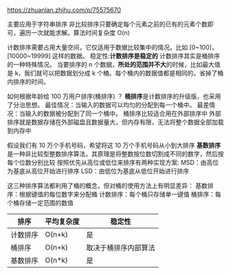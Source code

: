 https://zhuanlan.zhihu.com/p/75575670

主要应用于字符串排序
非比较排序只要确定每个元素之前的已有的元素个数即可，遍历一次就能求解。算法时间复杂度 O(n)

计数排序需要占用大量空间，它仅适用于数据比较集中的情况。比如 [0~100]，[10000~19999] 这样的数据。
稳定性:**计数排序是稳定的**
计数排序其实是桶排序的一种特殊情况。
当要排序的 n 个数据，**所处的范围并不大**的时候，比如最大值是 k，我们就可以把数据划分成 k 个桶。每个桶内的数据值都是相同的，省掉了桶内排序的时间。

如何根据年龄给 100 万用户排序(桶排序) ？
**桶排序**是计数排序的升级版，也采用了分治思想。
最佳情况：当输入的数据可以均匀的分配到每一个桶中。 最差情况：当输入的数据被分配到了同一个桶中。
桶排序比较适合用在外部排序中
外部排序就是数据存储在外部磁盘且数据量大，但内存有限，无法将整个数据全部加载到内存中

假设我们有 10 万个手机号码，希望将这 10 万个手机号码从小到大排序
**基数排序**是一种非比较型整数排序算法，其原理是将整数按位数切割成不同的数字，然后按每个位数分别比较
按照优先从高位或低位来排序有两种实现方案:
MSD：由高位为基底从高位开始进行排序
LSD：由低位为基底从低位开始进行排序

这三种排序算法都利用了桶的概念，但对桶的使用方法上有明显差异：
基数排序：根据键值的每位数字来分配桶
计数排序：每个桶只存储单一键值
桶排序：每个桶存储一定范围的数值

| 排序     | 平均复杂度 | 稳定性               |
| -------- | ---------- | -------------------- |
| 计数排序 | O(n+k)     | 是                   |
| 桶排序   | O(n+k)     | 取决于桶排序内部算法 |
| 基数排序 | O(n\*k)    | 是                   |
